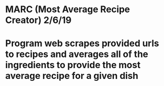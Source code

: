 # MARC (Most Average Recipe Creator) 2/6/19
# Program web scrapes provided urls to recipes and averages all of the ingredients to provide the most average recipe for a given dish
